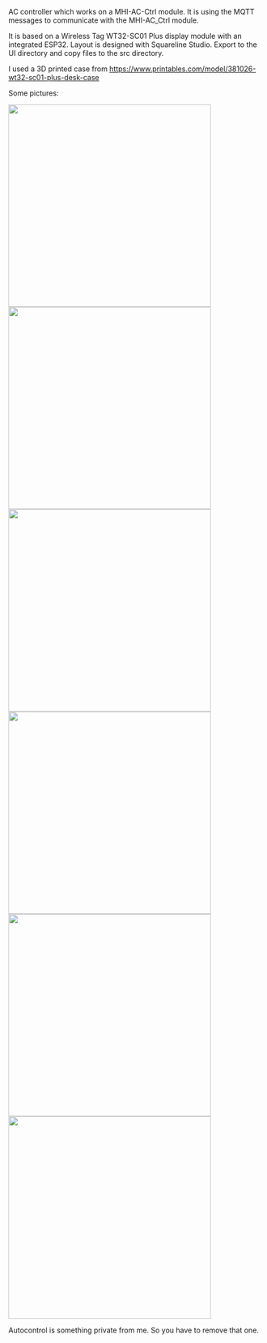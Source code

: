 AC controller which works on a MHI-AC-Ctrl module. It is using the MQTT messages to communicate with the MHI-AC_Ctrl module.

It is based on a Wireless Tag WT32-SC01 Plus display module with an integrated ESP32.
Layout is designed with Squareline Studio. Export to the UI directory and copy files to the src directory.

I used a 3D printed case from https://www.printables.com/model/381026-wt32-sc01-plus-desk-case

Some pictures:

<img src="/images/image1.jpg" width=400 />
<img src="/images/image2.jpg" width=400 />
<img src="/images/image3.jpg" width=400 />
<img src="/images/image4.jpg" width=400 />
<img src="/images/image5.jpg" width=400 />
<img src="/images/image6.jpg" width=400 />

Autocontrol is something private from me. So you have to remove that one.

